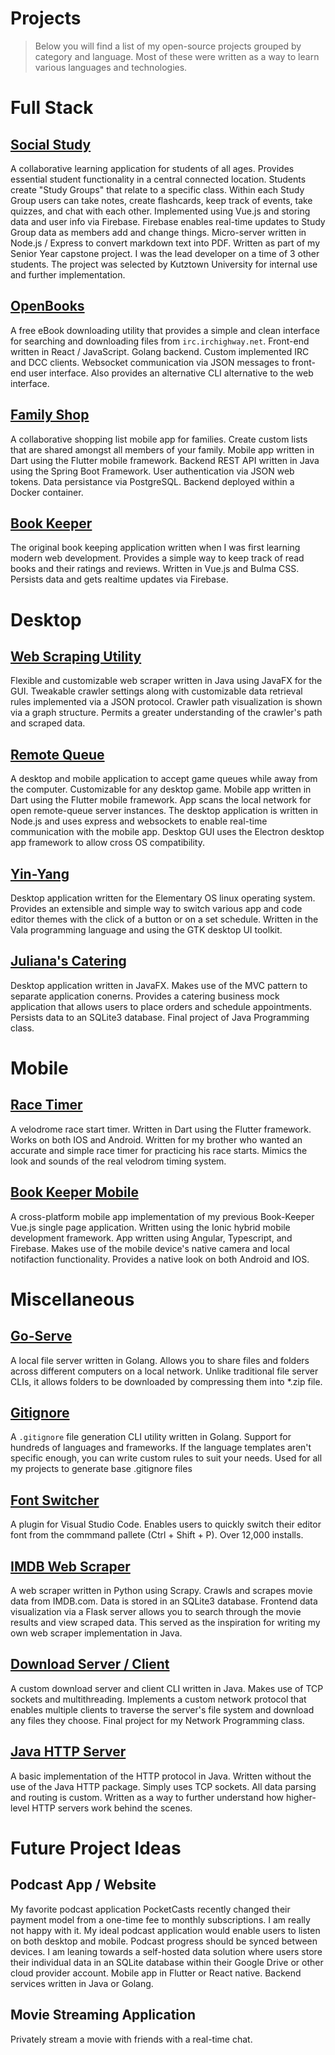 # Projects

> Below you will find a list of my open-source projects grouped by category and language. Most of these were written as a way to learn various languages and technologies.

# Full Stack

## [Social Study](https://github.com/Social-Study/social-study)

A collaborative learning application for students of all ages. Provides essential student functionality in a central connected location. Students create "Study Groups" that relate to a specific class. Within each Study Group users can take notes, create flashcards, keep track of events, take quizzes, and chat with each other. Implemented using Vue.js and storing data and user info via Firebase. Firebase enables real-time updates to Study Group data as members add and change things. Micro-server written in Node.js / Express to convert markdown text into PDF. Written as part of my Senior Year capstone project. I was the lead developer on a time of 3 other students. The project was selected by Kutztown University for internal use and further implementation.

## [OpenBooks](https://github.com/evan-buss/openbooks)

A free eBook downloading utility that provides a simple and clean interface for searching and downloading files from `irc.irchighway.net`. Front-end written in React / JavaScript. Golang backend. Custom implemented IRC and DCC clients. Websocket communication via JSON messages to front-end user interface. Also provides an alternative CLI alternative to the web interface.

## [Family Shop](https://github.com/evan-buss/family-shop)

A collaborative shopping list mobile app for families. Create custom lists that are shared amongst all members of your family. Mobile app written in Dart using the Flutter mobile framework. Backend REST API written in Java using the Spring Boot Framework. User authentication via JSON web tokens. Data persistance via PostgreSQL. Backend deployed within a Docker container.

## [Book Keeper ](https://github.com/evan-buss/book-keeper)

The original book keeping application written when I was first learning modern web development. Provides a simple way to keep track of read books and their ratings and reviews. Written in Vue.js and Bulma CSS. Persists data and gets realtime updates via Firebase.

# Desktop

## [Web Scraping Utility](https://github.com/evan-buss/web-scraper)

Flexible and customizable web scraper written in Java using JavaFX for the GUI. Tweakable crawler settings along with customizable data retrieval rules implemented via a JSON protocol. Crawler path visualization is shown via a graph structure. Permits a greater understanding of the crawler's path and scraped data.

## [Remote Queue](https://github.com/evan-buss/remote-queue)

A desktop and mobile application to accept game queues while away from the computer. Customizable for any desktop game. Mobile app written in Dart using the Flutter mobile framework. App scans the local network for open remote-queue server instances. The desktop application is written in Node.js and uses express and websockets to enable real-time communication with the mobile app. Desktop GUI uses the Electron desktop app framework to allow cross OS compatibility.

## [Yin-Yang](https://github.com/evan-buss/Yin-Yang)

Desktop application written for the Elementary OS linux operating system. Provides an extensible and simple way to switch various app and code editor themes with the click of a button or on a set schedule. Written in the Vala programming language and using the GTK desktop UI toolkit.

## [Juliana's Catering](https://github.com/evan-buss/CSC243-JavaFX-Catering-App) 

Desktop application written in JavaFX. Makes use of the MVC pattern to separate application conerns. Provides a catering business mock application that allows users to place orders and schedule appointments. Persists data to an SQLite3 database. Final project of Java Programming class. 

# Mobile

## [Race Timer](https://github.com/evan-buss/race-timer)

A velodrome race start timer. Written in Dart using the Flutter framework. Works on both IOS and Android. Written for my brother who wanted an accurate and simple race timer for practicing his race starts. Mimics the look and sounds of the real velodrom timing system.

## [Book Keeper Mobile](https://github.com/evan-buss/book-keeper-ionic)

A cross-platform mobile app implementation of my previous Book-Keeper Vue.js single page application. Written using the Ionic hybrid mobile development framework. App written using Angular, Typescript, and Firebase. Makes use of the mobile device's native camera and local notifaction functionality. Provides a native look on both Android and IOS.

# Miscellaneous

## [Go-Serve](https://github.com/evan-buss/go-serve)

A local file server written in Golang. Allows you to share files and folders across different computers on a local network. Unlike traditional file server CLIs, it allows folders to be downloaded by compressing them into *.zip file.

## [Gitignore](https://github.com/evan-buss/gitignore)

A `.gitignore` file generation CLI utility written in Golang. Support for hundreds of languages and frameworks. If the language templates aren't specific enough, you can write custom rules to suit your needs. Used for all my projects to generate base .gitignore files

## [Font Switcher](https://github.com/evan-buss/font-switcher)

A plugin for Visual Studio Code. Enables users to quickly switch their editor font from the commmand pallete (Ctrl + Shift + P). Over 12,000 installs.

## [IMDB Web Scraper](https://github.com/evan-buss/imdb-web-scraper)

A web scraper written in Python using Scrapy. Crawls and scrapes movie data from IMDB.com. Data is stored in an SQLite3 database. Frontend data visualization via a Flask server allows you to search through the movie results and view scraped data. This served as the inspiration for writing my own web scraper implementation in Java.

## [Download Server / Client](https://github.com/evan-buss/download-server-client)

A custom download server and client CLI written in Java. Makes use of TCP sockets and multithreading. Implements a custom network protocol that enables multiple clients to traverse the server's file system and download any files they choose. Final project for my Network Programming class. 

## [Java HTTP Server](https://github.com/evan-buss/java-http)

A basic implementation of the HTTP protocol in Java. Written without the use of the Java HTTP package. Simply uses TCP sockets. All data parsing and routing is custom. Written as a way to further understand how higher-level HTTP servers work behind the scenes.

# Future Project Ideas

## Podcast App / Website

My favorite podcast application PocketCasts recently changed their payment model from a one-time fee to monthly subscriptions. I am really not happy with it. My ideal podcast application would enable users to listen on both desktop and mobile. Podcast progress should be synced between devices. I am leaning towards a self-hosted data solution where users store their individual data in an SQLite database within their Google Drive or other cloud provider account. Mobile app in Flutter or React native. Backend services written in Java or Golang.

## Movie Streaming Application

Privately stream a movie with friends with a real-time chat.
